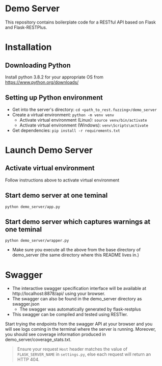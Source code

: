 Demo Server
===========

This repository contains boilerplate code for a RESTful API based on Flask and Flask-RESTPlus.

Installation
==========================

Downloading Python
------------------
Install python 3.8.2 for your appropriate OS from https://www.python.org/downloads/

Setting up Python environment
-----------------------------
- Get into the server's directory: `cd <path_to_rest.fuzzing>/demo_server`
- Create a virtual environment: `python -m venv venv`
  - Activate virtual environment (Linux): `source venv/bin/activate`
  - Activate virtual environment (Windows): `venv\Scripts\activate`
- Get dependencies: `pip install -r requirements.txt`


Launch Demo Server
==================
Activate virtual environment
----------------------------
Follow instructions above to activate virtual environment

Start demo server at one teminal
--------------------------------
`python demo_server/app.py`

Start demo server which captures warnings at one teminal
--------------------------------
`python demo_server/wrapper.py`

- Make sure you execute all the above from the base directory of demo_server
    (the same directory where this README lives in.)

Swagger
==================
- The interactive swagger specification interface will be available at
    http://localhost:8878/api/ using your browser.
- The swagger can also be found in the demo_server directory as swagger.json
  - The swagger was automatically generated by flask-restplus
- This swagger can be compiled and tested using RESTler.


Start trying the endpoints from the swagger API at your browser and you will
see logs coming in the terminal where the server is running. Moreover, you should
see coverage information produced in demo_server/coverage_stats.txt.

> Ensure your request `Host` header matches the value of `FLASK_SERVER_NAME` in
`settings.py`, else each request will return an HTTP 404.
